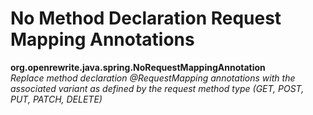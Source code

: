 # No Method Declaration Request Mapping Annotations

**org.openrewrite.java.spring.NoRequestMappingAnnotation**  
_Replace method declaration @RequestMapping annotations with the associated variant as defined by the request method type \(GET, POST, PUT, PATCH, DELETE\)_

